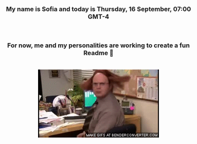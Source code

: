 


<div align="center">
<h3 >My name is Sofia and today is Thursday, 16 September, 07:00 GMT-4</h3><br>
<h3 >For now, me and my personalities are working to create a fun Readme 👋
</h3><br>
<img src='img/dwight.gif' alt='working...'/>
</div>
